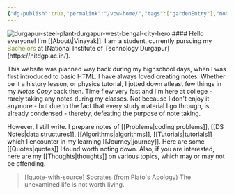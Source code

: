 ```yaml
---
{"dg-publish":true,"permalink":"/vow-home/","tags":["gardenEntry"],"noteIcon":"3"}
---
```


<img src="https://i.ibb.co/k6VJLMvT/durgapur-steel-plant-durgapur-west-bengal-city-hero.png" alt="durgapur-steel-plant-durgapur-west-bengal-city-hero" border="0">
#### Hello everyone!
I'm [[About\|Vinayak]].
I am a student, currently pursuing my <font color="#76923c">Bachelors</font> at [National Institute of Technology Durgapur](https://nitdgp.ac.in/).

This website was planned way back during my highschool days, when I was first introduced to basic HTML. I have always loved creating notes. Whether be it a history lesson, or physics tutorial, I jotted down atleast few things in my *Notes Copy* back then. 
Time flew very fast and I'm here at college - rarely taking any notes during my classes. Not because I don't enjoy it anymore - but due to the fact that every study material I go through, is already condensed - thereby, defeating the purpose of note taking. 

However, I still write. I prepare notes of [[Problems\|coding problems]], [[DS Notes\|data structures]], [[Algorithms\|algorithms]], [[Tutorials\|tutorials]] which I encounter in my learning [[Journey\|journey]]. Here are some [[Quotes\|quotes]] I found worth noting down. Also, if you are interested, here are my [[Thoughts\|thoughts]] on various topics, which may or may not be offending.

> [!quote-with-source] Socrates (from Plato's Apology)
> The unexamined life is not worth living.

